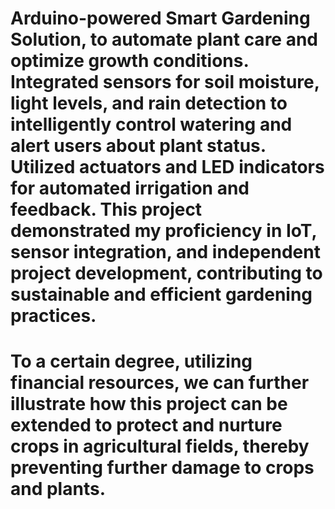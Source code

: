 # Arduino-powered Smart Gardening Solution, to automate plant care and optimize growth conditions. Integrated sensors for soil moisture, light levels, and rain detection to intelligently control watering and alert users about plant status. Utilized actuators and LED indicators for automated irrigation and feedback. This project demonstrated my proficiency in IoT, sensor integration, and independent project development, contributing to sustainable and efficient gardening practices.
# To a certain degree, utilizing financial resources, we can further illustrate how this project can be extended to protect and nurture crops in agricultural fields, thereby preventing further damage to crops and plants.
